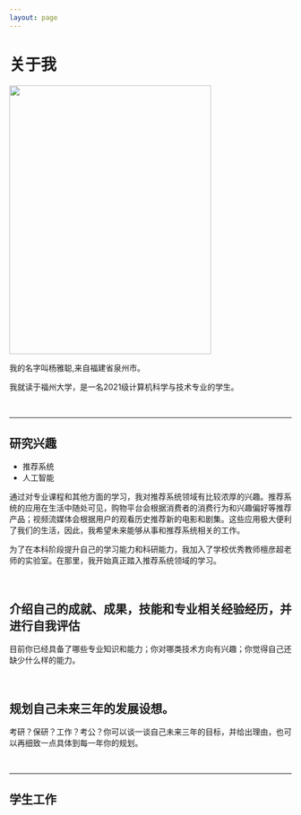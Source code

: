 ```yaml
---
layout: page
---
```


# 关于我

<img src="https://caihanlin.com/caihanlin.jpg" class="floatpic" width="360" height="480">

我的名字叫杨雅聪,来自福建省泉州市。

我就读于福州大学，是一名2021级计算机科学与技术专业的学生。

<br>

------

## 研究兴趣

- 推荐系统
- 人工智能

通过对专业课程和其他方面的学习，我对推荐系统领域有比较浓厚的兴趣。推荐系统的应用在生活中随处可见，购物平台会根据消费者的消费行为和兴趣偏好等推荐产品；视频流媒体会根据用户的观看历史推荐新的电影和剧集。这些应用极大便利了我们的生活，因此，我希望未来能够从事和推荐系统相关的工作。

为了在本科阶段提升自己的学习能力和科研能力，我加入了学校优秀教师檀彦超老师的实验室。在那里，我开始真正踏入推荐系统领域的学习。

<br>

## 介绍自己的成就、成果，技能和专业相关经验经历，并进行自我评估

目前你已经具备了哪些专业知识和能力；你对哪类技术方向有兴趣；你觉得自己还缺少什么样的能力。

<br>

## 规划自己未来三年的发展设想。

考研？保研？工作？考公？你可以谈一谈自己未来三年的目标，并给出理由，也可以再细致一点具体到每一年你的规划。

<br>

------

## 学生工作

